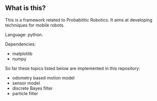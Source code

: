 ## What is this?
This is a framework related to Probabilitic Robotics. It aims at developing techniques for mobile robots. 

Language: python.

Dependencies: 
  * matplotlib
  * numpy

So far these topics listed below are implemented in this repository:
  * odometry based motion model
  * sensor model
  * discrete Bayes filter
  * particle filter
